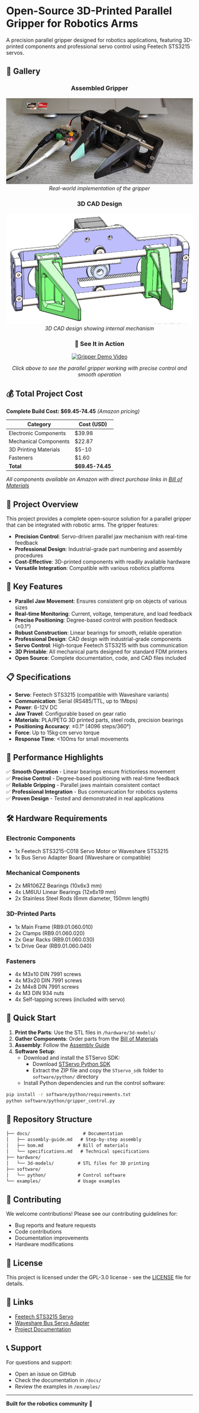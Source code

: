 # Open-Source 3D-Printed Parallel Gripper for Robotics Arms

A precision parallel gripper designed for robotics applications, featuring 3D-printed components and professional servo control using Feetech STS3215 servos.

## 📸 Gallery

<div align="center">

### Assembled Gripper
![Assembled Parallel Gripper](assets/images/parallel_gripper_assembled.jpg)
*Real-world implementation of the gripper*

### 3D CAD Design
![3D CAD Model](assets/images/parallel_gripper_3d.png)
*3D CAD design showing internal mechanism*

### 🎥 See It in Action
[![Gripper Demo Video](https://img.shields.io/badge/▶️_Watch_Demo-YouTube-red?style=for-the-badge)](https://youtube.com/shorts/Ss4TbO_psto?si=v6VbK91Q2vyNlbNd)

*Click above to see the parallel gripper working with precise control and smooth operation*

</div>

## 💰 Total Project Cost

**Complete Build Cost: $69.45-74.45** *(Amazon pricing)*

| Category | Cost (USD) |
|----------|------------|
| Electronic Components | $39.98 |
| Mechanical Components | $22.87 |
| 3D Printing Materials | $5-10 |
| Fasteners | $1.60 |
| **Total** | **$69.45-74.45** |

*All components available on Amazon with direct purchase links in [Bill of Materials](docs/bom-amazon.md)*

## 🎯 Project Overview

This project provides a complete open-source solution for a parallel gripper that can be integrated with robotic arms. The gripper features:

- **Precision Control**: Servo-driven parallel jaw mechanism with real-time feedback
- **Professional Design**: Industrial-grade part numbering and assembly procedures
- **Cost-Effective**: 3D-printed components with readily available hardware
- **Versatile Integration**: Compatible with various robotics platforms

## 🔧 Key Features

- **Parallel Jaw Movement**: Ensures consistent grip on objects of various sizes
- **Real-time Monitoring**: Current, voltage, temperature, and load feedback
- **Precise Positioning**: Degree-based control with position feedback (±0.1°)
- **Robust Construction**: Linear bearings for smooth, reliable operation
- **Professional Design**: CAD design with industrial-grade components
- **Servo Control**: High-torque Feetech STS3215 with bus communication
- **3D Printable**: All mechanical parts designed for standard FDM printers
- **Open Source**: Complete documentation, code, and CAD files included

## 📋 Specifications

- **Servo**: Feetech STS3215 (compatible with Waveshare variants)
- **Communication**: Serial (RS485/TTL, up to 1Mbps)
- **Power**: 6-12V DC
- **Jaw Travel**: Configurable based on gear ratio
- **Materials**: PLA/PETG 3D printed parts, steel rods, precision bearings
- **Positioning Accuracy**: ±0.1° (4096 steps/360°)
- **Force**: Up to 15kg·cm servo torque
- **Response Time**: <100ms for small movements

## 🎯 Performance Highlights

✅ **Smooth Operation** - Linear bearings ensure frictionless movement  
✅ **Precise Control** - Degree-based positioning with real-time feedback  
✅ **Reliable Gripping** - Parallel jaws maintain consistent contact  
✅ **Professional Integration** - Bus communication for robotics systems  
✅ **Proven Design** - Tested and demonstrated in real applications

## 🛠️ Hardware Requirements

### Electronic Components
- 1x Feetech STS3215-C018 Servo Motor or Waveshare STS3215
- 1x Bus Servo Adapter Board (Waveshare or compatible)

### Mechanical Components
- 2x MR106ZZ Bearings (10x6x3 mm)
- 4x LM6UU Linear Bearings (12x6x19 mm)
- 2x Stainless Steel Rods (6mm diameter, 150mm length)

### 3D-Printed Parts
- 1x Main Frame (RB9.01.060.010)
- 2x Clamps (RB9.01.060.020)
- 2x Gear Racks (RB9.01.060.030)
- 1x Drive Gear (RB9.01.060.040)

### Fasteners
- 4x M3x10 DIN 7991 screws
- 4x M3x20 DIN 7991 screws
- 2x M4x8 DIN 7991 screws
- 4x M3 DIN 934 nuts
- 4x Self-tapping screws (included with servo)

## 🚀 Quick Start

1. **Print the Parts**: Use the STL files in `/hardware/3d-models/`
2. **Gather Components**: Order parts from the [Bill of Materials](docs/bom.md)
3. **Assembly**: Follow the [Assembly Guide](docs/assembly-guide.md)
4. **Software Setup**: 
   - Download and install the STServo SDK:
     - Download [STServo Python SDK](https://files.waveshare.com/wiki/Bus-Servo-Adapter-(A)/STServo_Python.zip)
     - Extract the ZIP file and copy the `STservo_sdk` folder to `software/python/` directory
   - Install Python dependencies and run the control software:

```bash
pip install -r software/python/requirements.txt
python software/python/gripper_control.py
```

## 📁 Repository Structure

```
├── docs/                    # Documentation
│   ├── assembly-guide.md   # Step-by-step assembly
│   ├── bom.md             # Bill of materials
│   └── specifications.md   # Technical specifications
├── hardware/
│   └── 3d-models/         # STL files for 3D printing
├── software/
│   └── python/            # Control software
└── examples/              # Usage examples
```

## 🤝 Contributing

We welcome contributions! Please see our contributing guidelines for:
- Bug reports and feature requests
- Code contributions
- Documentation improvements
- Hardware modifications

## 📄 License

This project is licensed under the GPL-3.0 license - see the [LICENSE](LICENSE) file for details.

## 🔗 Links

- [Feetech STS3215 Servo](https://www.feetechrc.com/525603.html)
- [Waveshare Bus Servo Adapter](https://www.waveshare.com/bus-servo-adapter-a.htm)
- [Project Documentation](docs/)

## 📞 Support

For questions and support:
- Open an issue on GitHub
- Check the documentation in `/docs/`
- Review the examples in `/examples/`

---

**Built for the robotics community** 🤖 